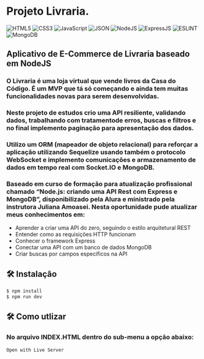 # Projeto Livraria.

![HTML5](https://img.shields.io/badge/HTML5-E34F26?style=for-the-badge&logo=html5&logoColor=white) ![CSS3](https://img.shields.io/badge/CSS3-1572B6?style=for-the-badge&logo=css3&logoColor=white) ![JavaScript](https://img.shields.io/badge/JavaScript-F7DF1E?style=for-the-badge&logo=JavaScript&logoColor=white) ![JSON](https://img.shields.io/badge/JSON-black?style=for-the-badge&logo=JSON%20web%20tokens) ![NodeJS](https://img.shields.io/badge/Node.js-43853D?style=for-the-badge&logo=node.js&logoColor=white) ![ExpressJS](https://img.shields.io/badge/Express.js-404D59?style=for-the-badge) ![ESLINT](https://img.shields.io/badge/eslint-3A33D1?style=for-the-badge&logo=eslint&logoColor=white) ![MongoDB](https://img.shields.io/badge/MongoDB-4EA94B?style=for-the-badge&logo=mongodb&logoColor=white)

## Aplicativo de E-Commerce de Livraria baseado em NodeJS

### O Livraria é uma loja virtual que vende livros da Casa do Código. É um MVP que tá só começando e ainda tem muitas funcionalidades novas para serem desenvolvidas.

### Neste projeto de estudos crio uma  API resiliente, validando dados, trabalhando com tratamentode erros, buscas e filtros e no final implemento paginação para apresentação dos dados.

### Utilizo um ORM (mapeador de objeto relacional) para reforçar a aplicação utilizando Sequelize usando também o protocolo WebSocket e implemento comunicações e armazenamento de dados em tempo real com Socket.IO e MongoDB.

### Baseado em curso de formação para atualização profissional chamado “Node.js: criando uma API Rest com Express e MongoDB”, disponibilizado pela Alura e ministrado pela instrutora Juliana Amoasei. Nesta oportunidade pude atualizar meus conhecimentos em:

* Aprender a criar uma API do zero, seguindo o estilo arquitetural REST
* Entender como as requisições HTTP funcionam
* Conhecer o framework Express
* Conectar uma API com um banco de dados MongoDB
* Criar buscas por campos específicos na API

## 🛠️ Instalação

```bash
$ npm install
$ npm run dev
```

## 🛠️ Como utlizar

### No arquivo INDEX.HTML dentro do sub-menu a opção abaixo:

```
Open with Live Server
```
